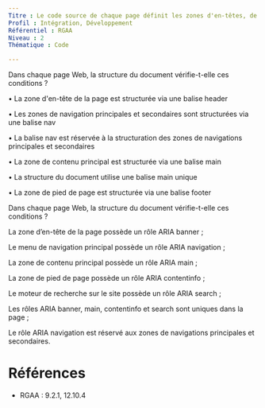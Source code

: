 ```yaml
---
Titre : Le code source de chaque page définit les zones d'en-têtes, de contenu, de navigation, de pied de page et de recherche.
Profil : Intégration, Développement
Référentiel : RGAA
Niveau : 2
Thématique : Code

---
```

Dans chaque page Web, la structure du document vérifie-t-elle ces conditions ?

• La zone d'en-tête de la page est structurée via une balise header

• Les zones de navigation principales et secondaires sont structurées via une balise nav

• La balise nav est réservée à la structuration des zones de navigations principales et secondaires

• La zone de contenu principal est structurée via une balise main

• La structure du document utilise une balise main unique

• La zone de pied de page est structurée via une balise footer

Dans chaque page Web, la structure du document vérifie-t-elle ces conditions ?

La zone d’en-tête de la page possède un rôle ARIA banner ;

Le menu de navigation principal possède un rôle ARIA navigation ;

La zone de contenu principal possède un rôle ARIA main ;

La zone de pied de page possède un rôle ARIA contentinfo ;

Le moteur de recherche sur le site possède un rôle ARIA search ;

Les rôles ARIA banner, main, contentinfo et search sont uniques dans la page ;

Le rôle ARIA navigation est réservé aux zones de navigations principales et secondaires.

# Références

*   RGAA : 9.2.1, 12.10.4